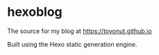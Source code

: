 # hexoblog

The source for my blog at https://toyonut.github.io

Built using the Hexo static generation engine. 
